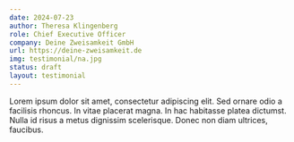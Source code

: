 ```yaml
---
date: 2024-07-23
author: Theresa Klingenberg
role: Chief Executive Officer
company: Deine Zweisamkeit GmbH
url: https://deine-zweisamkeit.de
img: testimonial/na.jpg
status: draft
layout: testimonial
---
```


Lorem ipsum dolor sit amet, consectetur adipiscing elit. Sed ornare odio a facilisis rhoncus. In vitae placerat magna. In hac habitasse platea dictumst. Nulla id risus a metus dignissim scelerisque. Donec non diam ultrices, faucibus.
